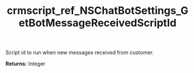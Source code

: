 ﻿---
title: crmscript_ref_NSChatBotSettings_GetBotMessageReceivedScriptId
description: Integer NSChatBotSettings.GetBotMessageReceivedScriptId()
intellisense: NSChatBotSettings.GetBotMessageReceivedScriptId
keywords: NSChatBotSettings, GetBotMessageReceivedScriptId
so.topic: reference
---

Script id to run when new messages received from customer.

**Returns:** Integer


